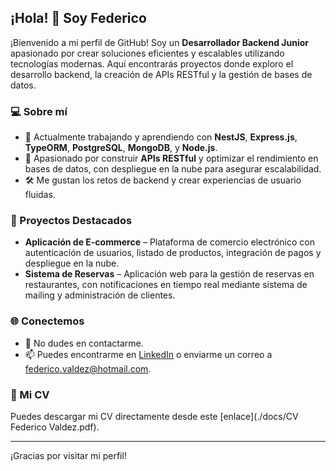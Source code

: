 ## ¡Hola! 👋 Soy Federico

¡Bienvenido a mi perfil de GitHub! Soy un **Desarrollador Backend Junior** apasionado por crear soluciones eficientes y escalables utilizando tecnologías modernas. Aquí encontrarás proyectos donde exploro el desarrollo backend, la creación de APIs RESTful y la gestión de bases de datos.

### 💻 Sobre mí
- 🌱 Actualmente trabajando y aprendiendo con **NestJS**, **Express.js**, **TypeORM**, **PostgreSQL**, **MongoDB**, y **Node.js**.
- 🔭 Apasionado por construir **APIs RESTful** y optimizar el rendimiento en bases de datos, con despliegue en la nube para asegurar escalabilidad.
- 🛠️ Me gustan los retos de backend y crear experiencias de usuario fluidas.

### 📂 Proyectos Destacados
- **Aplicación de E-commerce** – Plataforma de comercio electrónico con autenticación de usuarios, listado de productos, integración de pagos y despliegue en la nube.
- **Sistema de Reservas** – Aplicación web para la gestión de reservas en restaurantes, con notificaciones en tiempo real mediante sistema de mailing y administración de clientes.

### 🌐 Conectemos
- 💬 No dudes en contactarme.
- 📫 Puedes encontrarme en [LinkedIn](https://www.linkedin.com/in/federico-valdez-220562ba/) o enviarme un correo a [federico.valdez@hotmail.com](mailto:federico.valdez@hotmail.com).

### 📄 Mi CV
Puedes descargar mi CV directamente desde este [enlace](./docs/CV Federico Valdez.pdf).

---

¡Gracias por visitar mi perfil!
